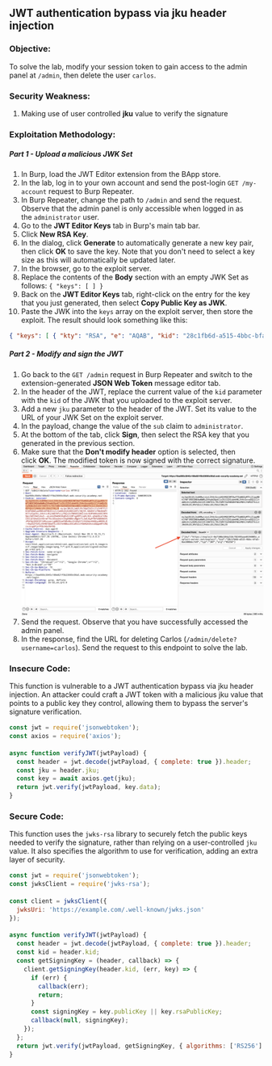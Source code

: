 
## JWT authentication bypass via jku header injection

### Objective:
To solve the lab, modify your session token to gain access to the admin panel at `/admin`, then delete the user `carlos`.

### Security Weakness:
1. Making use of user controlled **jku** value to verify the signature 

### Exploitation Methodology:
##### Part 1 - Upload a malicious JWK Set
1.  In Burp, load the JWT Editor extension from the BApp store.
2.  In the lab, log in to your own account and send the post-login `GET /my-account` request to Burp Repeater.
3.  In Burp Repeater, change the path to `/admin` and send the request. Observe that the admin panel is only accessible when logged in as the `administrator` user.
4.  Go to the **JWT Editor Keys** tab in Burp's main tab bar.
5.  Click **New RSA Key**.
6.  In the dialog, click **Generate** to automatically generate a new key pair, then click **OK** to save the key. Note that you don't need to select a key size as this will automatically be updated later.
7.  In the browser, go to the exploit server.
8.  Replace the contents of the **Body** section with an empty JWK Set as follows:
    `{ "keys": [ ] }`
9.  Back on the **JWT Editor Keys** tab, right-click on the entry for the key that you just generated, then select **Copy Public Key as JWK**.
10.  Paste the JWK into the `keys` array on the exploit server, then store the exploit. The result should look something like this:
```json
{ "keys": [ { "kty": "RSA", "e": "AQAB", "kid": "28c1fb6d-a515-4bbc-bfa5-8ae308bbc7e9", "n": "4UPHllK52oFIPIgNSCq2Jeza95ldupEaoFr8VYZZaewjG0WuYg2wExrXviYZZv-CX4xq9Fk2exc0loVxoYxG_mX3RUPbS2OfZYIGgN4kx5nchf2o-7akjJ8Z6AbmTD3Q3EK_lKMkuWE2dxqXg3mzyXt9Bz3g1K500a2PwRF9Jxm1rkqjBUy_c0u7x7GU_VUrihbunbdLZ5hTl2FQ_7Lc7qJE9MQHArXFNchEq8qHEN63vvzz3ib-Y_Wp8btPnNHlOcmmsAnXemMj_-yNfiJ3tCVPnesnzrXc9wP-AZF-HxlpxLCqTDub_fWUGo2t9bpSHgH0bL11ZwplLtsz3n55QQ" } ] }
```
##### Part 2 - Modify and sign the JWT
1.  Go back to the `GET /admin` request in Burp Repeater and switch to the extension-generated **JSON Web Token** message editor tab.
2.  In the header of the JWT, replace the current value of the `kid` parameter with the `kid` of the JWK that you uploaded to the exploit server.
3.  Add a new `jku` parameter to the header of the JWT. Set its value to the URL of your JWK Set on the exploit server.
4.  In the payload, change the value of the `sub` claim to `administrator`.
5.  At the bottom of the tab, click **Sign**, then select the RSA key that you generated in the previous section.
6.  Make sure that the **Don't modify header** option is selected, then click **OK**. The modified token is now signed with the correct signature.
![](./Images/a0e064733abfe1abf4141547a267e71b.png)
7.  Send the request. Observe that you have successfully accessed the admin panel.
8.  In the response, find the URL for deleting Carlos (`/admin/delete?username=carlos`). Send the request to this endpoint to solve the lab.

### Insecure Code:
This function is vulnerable to a JWT authentication bypass via jku header injection. An attacker could craft a JWT token with a malicious jku value that points to a public key they control, allowing them to bypass the server's signature verification.
```javascript
const jwt = require('jsonwebtoken');
const axios = require('axios');

async function verifyJWT(jwtPayload) {
  const header = jwt.decode(jwtPayload, { complete: true }).header;
  const jku = header.jku;
  const key = await axios.get(jku);
  return jwt.verify(jwtPayload, key.data);
}
```

### Secure Code:
This function uses the `jwks-rsa` library to securely fetch the public keys needed to verify the signature, rather than relying on a user-controlled `jku` value. It also specifies the algorithm to use for verification, adding an extra layer of security.
```javascript
const jwt = require('jsonwebtoken');
const jwksClient = require('jwks-rsa');

const client = jwksClient({
  jwksUri: 'https://example.com/.well-known/jwks.json'
});

async function verifyJWT(jwtPayload) {
  const header = jwt.decode(jwtPayload, { complete: true }).header;
  const kid = header.kid;
  const getSigningKey = (header, callback) => {
    client.getSigningKey(header.kid, (err, key) => {
      if (err) {
        callback(err);
        return;
      }
      const signingKey = key.publicKey || key.rsaPublicKey;
      callback(null, signingKey);
    });
  };
  return jwt.verify(jwtPayload, getSigningKey, { algorithms: ['RS256'] });
}
```
